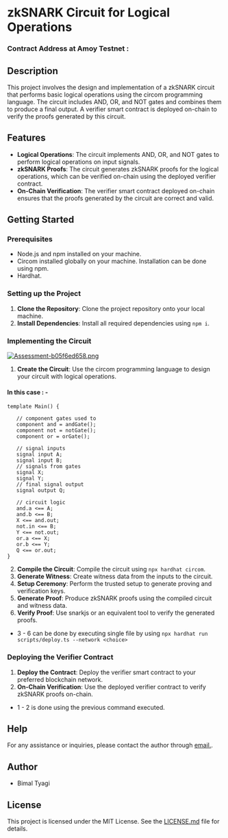# zkSNARK Circuit for Logical Operations

### Contract Address at Amoy Testnet : []()

## Description

This project involves the design and implementation of a zkSNARK circuit that performs basic logical operations using the circom programming language. The circuit includes AND, OR, and NOT gates and combines them to produce a final output. A verifier smart contract is deployed on-chain to verify the proofs generated by this circuit.

## Features

* **Logical Operations**: The circuit implements AND, OR, and NOT gates to perform logical operations on input signals.
* **zkSNARK Proofs**: The circuit generates zkSNARK proofs for the logical operations, which can be verified on-chain using the deployed verifier contract.
* **On-Chain Verification**: The verifier smart contract deployed on-chain ensures that the proofs generated by the circuit are correct and valid.

## Getting Started

### Prerequisites

* Node.js and npm installed on your machine.
* Circom installed globally on your machine. Installation can be done using npm.
* Hardhat.

### Setting up the Project

1. **Clone the Repository**: Clone the project repository onto your local machine.
2. **Install Dependencies**: Install all required dependencies using `npm i`.

### Implementing the Circuit

[![Assessment-b05f6ed658.png](https://i.postimg.cc/65qGSg6N/Assessment-b05f6ed658.png)](https://postimg.cc/F7tRkPJP)

1. **Create the Circuit**: Use the circom programming language to design your circuit with logical operations.
#### In this case : -
```
template Main() {  

   // component gates used to 
   component and = andGate();
   component not = notGate();
   component or = orGate();

   // signal inputs
   signal input A;
   signal input B;
   // signals from gates
   signal X;
   signal Y;
   // final signal output
   signal output Q;

   // circuit logic
   and.a <== A;
   and.b <== B;
   X <== and.out;
   not.in <== B;
   Y <== not.out;
   or.a <== X;
   or.b <== Y;
   Q <== or.out;
}
```
2. **Compile the Circuit**: Compile the circuit using `npx hardhat circom`.
3. **Generate Witness**: Create witness data from the inputs to the circuit.
4. **Setup Ceremony**: Perform the trusted setup to generate proving and verification keys.
5. **Generate Proof**: Produce zkSNARK proofs using the compiled circuit and witness data.
6. **Verify Proof**: Use snarkjs or an equivalent tool to verify the generated proofs.
* 3 - 6 can be done by executing single file by using `npx hardhat run scripts/deploy.ts --network <choice>`

### Deploying the Verifier Contract

1. **Deploy the Contract**: Deploy the verifier smart contract to your preferred blockchain network.
2. **On-Chain Verification**: Use the deployed verifier contract to verify zkSNARK proofs on-chain.
* 1 - 2 is done using the previous command executed.

## Help

For any assistance or inquiries, please contact the author through [email.](mailto:bimaltyagi333@gmail.com).

## Author

* Bimal Tyagi

## License

This project is licensed under the MIT License. See the [LICENSE.md](LICENSE.md) file for details.
